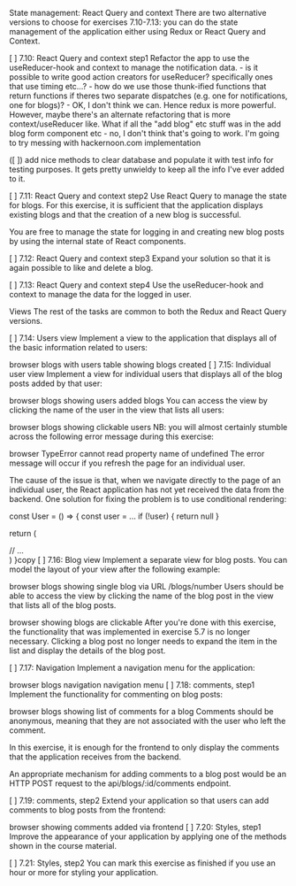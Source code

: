 
State management: React Query and context
There are two alternative versions to choose for exercises 7.10-7.13: you can do the state management of the application either using Redux or React Query and Context.

[ ] 7.10: React Query and context step1
Refactor the app to use the useReducer-hook and context to manage the notification data.
    - is it possible to write good action creators for useReducer? specifically ones that use timing etc...?
    - how do we use those thunk-ified functions that return functions if theres two separate dispatches (e.g. one for notifications, one for blogs)?
    - OK, I don't think we can. Hence redux is more powerful. However, maybe there's an alternate refactoring that is more context/useReducer like. What if all the "add blog" etc stuff was in the add blog form component etc
    - no, I don't think that's going to work. I'm going to try messing with hackernoon.com implementation

([ ]) add nice methods to clear database and populate it with test info for testing purposes. It gets pretty unwieldy to keep all the info I've ever added to it.

[ ] 7.11: React Query and context step2
Use React Query to manage the state for blogs. For this exercise, it is sufficient that the application displays existing blogs and that the creation of a new blog is successful.

You are free to manage the state for logging in and creating new blog posts by using the internal state of React components.

[ ] 7.12: React Query and context step3
Expand your solution so that it is again possible to like and delete a blog.

[ ] 7.13: React Query and context step4
Use the useReducer-hook and context to manage the data for the logged in user.

Views
The rest of the tasks are common to both the Redux and React Query versions.

[ ] 7.14: Users view
Implement a view to the application that displays all of the basic information related to users:

browser blogs with users table showing blogs created
[ ] 7.15: Individual user view
Implement a view for individual users that displays all of the blog posts added by that user:

browser blogs showing users added blogs
You can access the view by clicking the name of the user in the view that lists all users:

browser blogs showing clickable users
NB: you will almost certainly stumble across the following error message during this exercise:

browser TypeError cannot read property name of undefined
The error message will occur if you refresh the page for an individual user.

The cause of the issue is that, when we navigate directly to the page of an individual user, the React application has not yet received the data from the backend. One solution for fixing the problem is to use conditional rendering:

const User = () => {
const user = ...
if (!user) {
return null
}

return (
<div>
// ...
</div>
)
}copy
[ ] 7.16: Blog view
Implement a separate view for blog posts. You can model the layout of your view after the following example:

browser blogs showing single blog via URL /blogs/number
Users should be able to access the view by clicking the name of the blog post in the view that lists all of the blog posts.

browser showing blogs are clickable
After you're done with this exercise, the functionality that was implemented in exercise 5.7 is no longer necessary. Clicking a blog post no longer needs to expand the item in the list and display the details of the blog post.

[ ] 7.17: Navigation
Implement a navigation menu for the application:

browser blogs navigation navigation menu
[ ] 7.18: comments, step1
Implement the functionality for commenting on blog posts:

browser blogs showing list of comments for a blog
Comments should be anonymous, meaning that they are not associated with the user who left the comment.

In this exercise, it is enough for the frontend to only display the comments that the application receives from the backend.

An appropriate mechanism for adding comments to a blog post would be an HTTP POST request to the api/blogs/:id/comments endpoint.

[ ] 7.19: comments, step2
Extend your application so that users can add comments to blog posts from the frontend:

browser showing comments added via frontend
[ ] 7.20: Styles, step1
Improve the appearance of your application by applying one of the methods shown in the course material.

[ ] 7.21: Styles, step2
You can mark this exercise as finished if you use an hour or more for styling your application.
